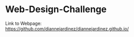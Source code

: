 # Web-Design-Challenge

Link to Webpage: https://github.com/diannejardinez/diannejardinez.github.io/